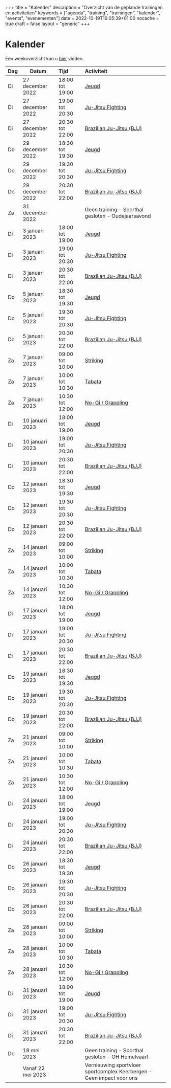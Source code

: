 +++
title = "Kalender"
description = "Overzicht van de geplande trainingen en activiteiten"
keywords = ["agenda", "training", "trainingen", "kalender", "events", "evenementen"]
date = 2022-10-19T16:05:39+01:00
nocache = true
draft = false
layout = "generic"
+++

# Kalender

Een weekoverzicht kan u [hier](/trainingen) vinden.
    
| Dag | Datum             | Tijd            | Activiteit                                                            |
|-----|-------------------|:----------------|:----------------------------------------------------------------------|
| Di  | 27 december 2022  | 18:00 tot 19:00 | [Jeugd](/jeugd)                                                       |
| Di  | 27 december 2022  | 19:00 tot 20:30 | [Ju-Jitsu Fighting](/fighting)                                        |
| Di  | 27 december 2022  | 20:30 tot 22:00 | [Brazilian Ju-Jitsu (BJJ)](/bjj)                                      |
| Do  | 29 december 2022  | 18:30 tot 19:30 | [Jeugd](/jeugd)                                                       |
| Do  | 29 december 2022  | 19:30 tot 20:30 | [Ju-Jitsu Fighting](/fighting)                                        |
| Do  | 29 december 2022  | 20:30 tot 22:00 | [Brazilian Ju-Jitsu (BJJ)](/bjj)                                      |
| Za  | 31 december 2022  |                 | Geen training - Sporthal gesloten - Oudejaarsavond                    |
| Di  | 3 januari 2023  | 18:00 tot 19:00 | [Jeugd](/jeugd)         |
| Di  | 3 januari 2023  | 19:00 tot 20:30 | [Ju-Jitsu Fighting](/fighting)                                        |
| Di  | 3 januari 2023  | 20:30 tot 22:00 | [Brazilian Ju-Jitsu (BJJ)](/bjj)                                      |
| Do  | 5 januari 2023  | 18:30 tot 19:30 | [Jeugd](/jeugd)                                                       |
| Do  | 5 januari 2023  | 19:30 tot 20:30 | [Ju-Jitsu Fighting](/fighting)                                        |
| Do  | 5 januari 2023  | 20:30 tot 22:00 | [Brazilian Ju-Jitsu (BJJ)](/bjj)                                      |
| Za  | 7 januari 2023  | 09:00 tot 10:00 | [Striking](/striking)                                                 |
| Za  | 7 januari 2023  | 10:00 tot 10:30 | [Tabata](/tabata)                                                     |
| Za  | 7 januari 2023  | 10:30 tot 12:00 | [No-Gi / Grappling](/grappling)                                       |
| Di  | 10 januari 2023  | 18:00 tot 19:00 | [Jeugd](/jeugd)         |
| Di  | 10 januari 2023  | 19:00 tot 20:30 | [Ju-Jitsu Fighting](/fighting)                                        |
| Di  | 10 januari 2023  | 20:30 tot 22:00 | [Brazilian Ju-Jitsu (BJJ)](/bjj)                                      |
| Do  | 12 januari 2023  | 18:30 tot 19:30 | [Jeugd](/jeugd)                                                       |
| Do  | 12 januari 2023  | 19:30 tot 20:30 | [Ju-Jitsu Fighting](/fighting)                                        |
| Do  | 12 januari 2023  | 20:30 tot 22:00 | [Brazilian Ju-Jitsu (BJJ)](/bjj)                                      |
| Za  | 14 januari 2023  | 09:00 tot 10:00 | [Striking](/striking)                                                 |
| Za  | 14 januari 2023  | 10:00 tot 10:30 | [Tabata](/tabata)                                                     |
| Za  | 14 januari 2023  | 10:30 tot 12:00 | [No-Gi / Grappling](/grappling)                                       |
| Di  | 17 januari 2023  | 18:00 tot 19:00 | [Jeugd](/jeugd)         |
| Di  | 17 januari 2023  | 19:00 tot 20:30 | [Ju-Jitsu Fighting](/fighting)                                        |
| Di  | 17 januari 2023  | 20:30 tot 22:00 | [Brazilian Ju-Jitsu (BJJ)](/bjj)                                      |
| Do  | 19 januari 2023  | 18:30 tot 19:30 | [Jeugd](/jeugd)                                                       |
| Do  | 19 januari 2023  | 19:30 tot 20:30 | [Ju-Jitsu Fighting](/fighting)                                        |
| Do  | 19 januari 2023  | 20:30 tot 22:00 | [Brazilian Ju-Jitsu (BJJ)](/bjj)                                      |
| Za  | 21 januari 2023  | 09:00 tot 10:00 | [Striking](/striking)                                                 |
| Za  | 21 januari 2023  | 10:00 tot 10:30 | [Tabata](/tabata)                                                     |
| Za  | 21 januari 2023  | 10:30 tot 12:00 | [No-Gi / Grappling](/grappling)                                       |
| Di  | 24 januari 2023  | 18:00 tot 19:00 | [Jeugd](/jeugd)         |
| Di  | 24 januari 2023  | 19:00 tot 20:30 | [Ju-Jitsu Fighting](/fighting)                                        |
| Di  | 24 januari 2023  | 20:30 tot 22:00 | [Brazilian Ju-Jitsu (BJJ)](/bjj)                                      |
| Do  | 26 januari 2023  | 18:30 tot 19:30 | [Jeugd](/jeugd)                                                       |
| Do  | 26 januari 2023  | 19:30 tot 20:30 | [Ju-Jitsu Fighting](/fighting)                                        |
| Do  | 26 januari 2023  | 20:30 tot 22:00 | [Brazilian Ju-Jitsu (BJJ)](/bjj)                                      |
| Za  | 28 januari 2023  | 09:00 tot 10:00 | [Striking](/striking)                                                 |
| Za  | 28 januari 2023  | 10:00 tot 10:30 | [Tabata](/tabata)                                                     |
| Za  | 28 januari 2023  | 10:30 tot 12:00 | [No-Gi / Grappling](/grappling)                                       |
| Di  | 31 januari 2023  | 18:00 tot 19:00 | [Jeugd](/jeugd)         |
| Di  | 31 januari 2023  | 19:00 tot 20:30 | [Ju-Jitsu Fighting](/fighting)                                        |
| Di  | 31 januari 2023  | 20:30 tot 22:00 | [Brazilian Ju-Jitsu (BJJ)](/bjj)                                      |
| Do  | 18 mei 2023       |                 | Geen training - Sporthal gesloten - OH Hemelvaart                     |
|     | Vanaf 22 mei 2023 |                 | Vernieuwing sportvloer sportcomplex Keerbergen - Geen impact voor ons |